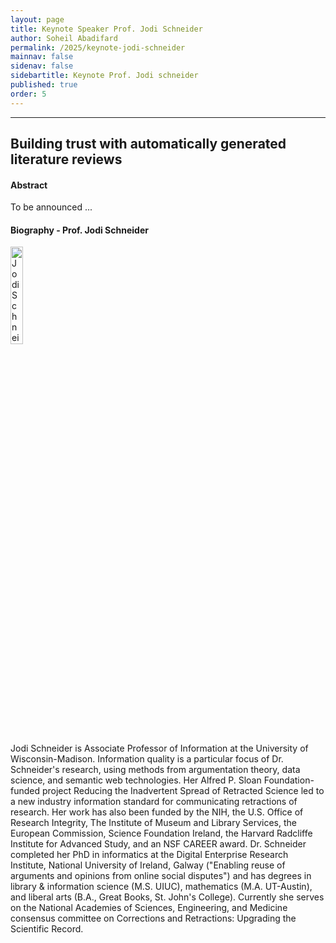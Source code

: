 ```yaml
---
layout: page
title: Keynote Speaker Prof. Jodi Schneider
author: Soheil Abadifard
permalink: /2025/keynote-jodi-schneider
mainnav: false
sidenav: false
sidebartitle: Keynote Prof. Jodi schneider
published: true
order: 5
---
```


----------------------------------------------------------------

## **Building trust with automatically generated literature reviews**

#### **Abstract**

To be announced ...

#### **Biography - Prof. Jodi Schneider**

<img src="https://us2ts.org/2025/images/cropped_headshot.jpg" alt="Jodi Schneider" width="20%">


Jodi Schneider is Associate Professor of Information at the University of Wisconsin-Madison. Information quality is a particular focus of Dr. Schneider's research, using methods from argumentation theory, data science, and semantic web technologies. Her Alfred P. Sloan Foundation-funded project Reducing the Inadvertent Spread of Retracted Science led to a new industry information standard for communicating retractions of research. Her work has also been funded by the NIH, the U.S. Office of Research Integrity, The Institute of Museum and Library Services, the European Commission, Science Foundation Ireland, the Harvard Radcliffe Institute for Advanced Study, and an NSF CAREER award. Dr. Schneider completed her PhD in informatics at the Digital Enterprise Research Institute, National University of Ireland, Galway ("Enabling reuse of arguments and opinions from online social disputes") and has degrees in library & information science (M.S. UIUC), mathematics (M.A. UT-Austin), and liberal arts (B.A., Great Books, St. John's College). Currently she serves on the National Academies of Sciences, Engineering, and Medicine consensus committee on Corrections and Retractions: Upgrading the Scientific Record. 